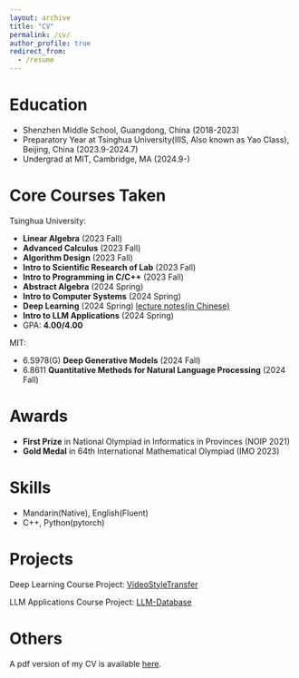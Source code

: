 ```yaml
---
layout: archive
title: "CV"
permalink: /cv/
author_profile: true
redirect_from:
  - /resume
---
```


Education
======
* Shenzhen Middle School, Guangdong, China (2018-2023)
* Preparatory Year at Tsinghua University(IIIS, Also known as Yao Class), Beijing, China (2023.9-2024.7)
* Undergrad at MIT, Cambridge, MA (2024.9-)

Core Courses Taken
======
Tsinghua University:
* **Linear Algebra** (2023 Fall)
* **Advanced Calculus** (2023 Fall)
* **Algorithm Design** (2023 Fall)
* **Intro to Scientific Research of Lab** (2023 Fall)
* **Intro to Programming in C/C++** (2023 Fall)
* **Abstract Algebra** (2024 Spring)
* **Intro to Computer Systems** (2024 Spring)
* **Deep Learning** (2024 Spring) [lecture notes(in Chinese)](http://github.com/szjzc2018/dl)
* **Intro to LLM Applications** (2024 Spring)
* GPA: **4.00/4.00**

MIT:
* 6.S978(G) **Deep Generative Models** (2024 Fall)
* 6.8611 **Quantitative Methods for Natural Language Processing** (2024 Fall)

Awards
======
* **First Prize** in National Olympiad in Informatics in Provinces (NOIP 2021)
* **Gold Medal** in 64th International Mathematical Olympiad (IMO 2023)

Skills
======
* Mandarin(Native), English(Fluent)
* C++, Python(pytorch)

Projects
======
Deep Learning Course Project: [VideoStyleTransfer](
https://github.com/Faded-Nebula/DL-Project)

LLM Applications Course Project: [LLM-Database](https://github.com/Hidden-Hyperparameter/LLM_project)

Others
======
A pdf version of my CV is available [here](http://jzc-2007.github.io/files/CV.pdf).
  

